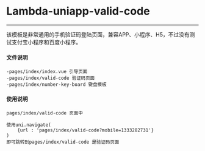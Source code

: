 # Lambda-uniapp-valid-code
---
该模板是非常通用的手机验证码登陆页面，兼容APP、小程序、H5，不过没有测试支付宝小程序和百度小程序。


#### 文件说明
```
-pages/index/index.vue 引导页面
-pages/index/valid-code 验证码页面
-pages/index/number-key-board 键盘模板
```


#### 使用说明

```
pages/index/valid-code 页面中

使用uni.navigate(
	{url : 'pages/index/valid-code?mobile=1333282731'}
)
即可跳转到pages/index/valid-code 是验证码页面
```



